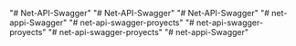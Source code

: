 "# Net-API-Swagger" 
"# Net-API-Swagger" 
"# Net-API-Swagger" 
"# net-appi-Swagger" 
"# net-api-swagger-proyects" 
"# net-api-swagger-proyects" 
"# net-api-swagger-proyects" 
"# net-appi-Swagger" 
